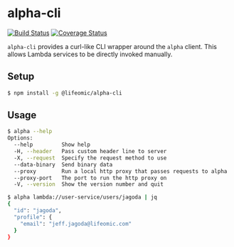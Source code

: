 # alpha-cli

[![Build Status](https://travis-ci.org/lifeomic/alpha-cli.svg?branch=master)](https://travis-ci.org/lifeomic/alpha-cli)
[![Coverage Status](https://coveralls.io/repos/github/lifeomic/alpha-cli/badge.svg)](https://coveralls.io/github/lifeomic/alpha-cli)

`alpha-cli` provides a curl-like CLI wrapper around the `alpha` client. This
allows Lambda services to be directly invoked manually.

## Setup

```bash
$ npm install -g @lifeomic/alpha-cli
```

## Usage

```bash
$ alpha --help
Options:
  --help         Show help                                             [boolean]
  -H, --header   Pass custom header line to server
  -X, --request  Specify the request method to use
  --data-binary  Send binary data
  --proxy        Run a local http proxy that passes requests to alpha 
  --proxy-port   The port to run the http proxy on
  -V, --version  Show the version number and quit                      [boolean]

$ alpha lambda://user-service/users/jagoda | jq
{
  "id": "jagoda",
  "profile": {
    "email": "jeff.jagoda@lifeomic.com"
  }
}
```

